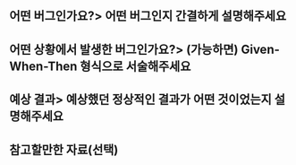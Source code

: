 ## 어떤 버그인가요?> 어떤 버그인지 간결하게 설명해주세요

## 어떤 상황에서 발생한 버그인가요?> (가능하면) Given-When-Then 형식으로 서술해주세요

## 예상 결과> 예상했던 정상적인 결과가 어떤 것이었는지 설명해주세요

## 참고할만한 자료(선택)
